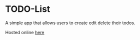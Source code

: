 # TODO-List

A simple app that allows users to create edit delete their todos. 

Hosted online [here](https://bielusm-todo-list.herokuapp.com/)
